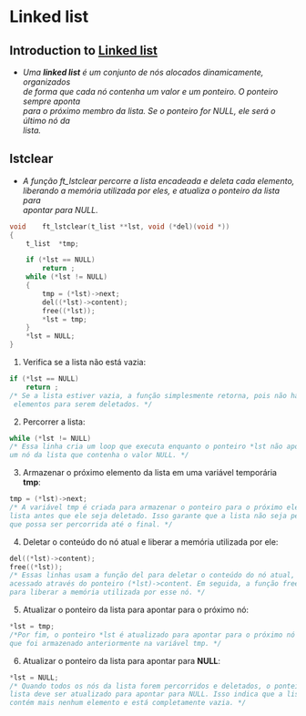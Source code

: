 # Linked list

## Introduction to [Linked list](https://www.learn-c.org/en/Linked_lists)
- *Uma **linked list** é um conjunto de nós alocados dinamicamente, organizados\
de forma que cada nó contenha um valor e um ponteiro. O ponteiro sempre aponta\
para o próximo membro da lista. Se o ponteiro for NULL, ele será o último nó da\
lista.*

## lstclear
-  *A função ft_lstclear percorre a lista encadeada e deleta cada elemento,\
liberando a memória utilizada por eles, e atualiza o ponteiro da lista para\
apontar para NULL.*
```c
void	ft_lstclear(t_list **lst, void (*del)(void *))
{
	t_list	*tmp;

	if (*lst == NULL)
		return ;
	while (*lst != NULL)
	{
		tmp = (*lst)->next;
		del((*lst)->content);
		free((*lst));
		*lst = tmp;
	}
	*lst = NULL;
}
```

1. Verifica se a lista não está vazia:
```c
if (*lst == NULL)
    return ;
/* Se a lista estiver vazia, a função simplesmente retorna, pois não há\
 elementos para serem deletados. */
```
2. Percorrer a lista:
```c
while (*lst != NULL)
/* Essa linha cria um loop que executa enquanto o ponteiro *lst não apontar para
um nó da lista que contenha o valor NULL. */
```
3. Armazenar o próximo elemento da lista em uma variável temporária **tmp**:
```c
tmp = (*lst)->next;
/* A variável tmp é criada para armazenar o ponteiro para o próximo elemento da
lista antes que ele seja deletado. Isso garante que a lista não seja perdida e
que possa ser percorrida até o final. */
```
4. Deletar o conteúdo do nó atual e liberar a memória utilizada por ele:
```c
del((*lst)->content);
free((*lst));
/* Essas linhas usam a função del para deletar o conteúdo do nó atual, que é
acessado através do ponteiro (*lst)->content. Em seguida, a função free é usada
para liberar a memória utilizada por esse nó. */
```
5. Atualizar o ponteiro da lista para apontar para o próximo nó:
```c
*lst = tmp;
/*Por fim, o ponteiro *lst é atualizado para apontar para o próximo nó da lista,
que foi armazenado anteriormente na variável tmp. */
```
6. Atualizar o ponteiro da lista para apontar para **NULL**:
```c
*lst = NULL;
/* Quando todos os nós da lista forem percorridos e deletados, o ponteiro da
lista deve ser atualizado para apontar para NULL. Isso indica que a lista não
contém mais nenhum elemento e está completamente vazia. */
```